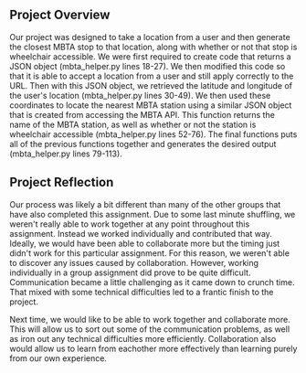 <h2>Project Overview</h2>

Our project was designed to take a location from a user and then generate the closest MBTA stop to that location, along with whether or not that stop is wheelchair accessible. We were first required to create code that returns a JSON object (mbta_helper.py lines 18-27). We then modified this code so that it is able to accept a location from a user and still apply correctly to the URL. Then with this JSON object, we retrieved the latitude and longitude of the user's location (mbta_helper.py lines 30-49). We then used these coordinates to locate the nearest MBTA station using a similar JSON object that is created from accessing the MBTA API. This function returns the name of the MBTA station, as well as whether or not the station is wheelchair accessible (mbta_helper.py lines 52-76). The final functions puts all of the previous functions together and generates the desired output (mbta_helper.py lines 79-113).



<h2>Project Reflection</h2>

Our process was likely a bit different than many of the other groups that have also completed this assignment. Due to some last minute shuffling, we weren't really able to work together at any point throughout this assignment. Instead we worked individually and contributed that way. Ideally, we would have been able to collaborate more but the timing just didn't work for this particular assignment. For this reason, we weren't able to discover any issues caused by collaboration. However, working individually in a group assignment did prove to be quite difficult. Communication became a little challenging as it came down to crunch time. That mixed with some technical difficulties led to a frantic finish to the project. 

Next time, we would like to be able to work together and collaborate more. This will allow us to sort out some of the communication problems, as well as iron out any technical difficulties more efficiently. Collaboration also would allow us to learn from eachother more effectively than learning purely from our own experience.